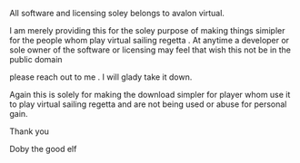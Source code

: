 All software and licensing soley belongs to avalon virtual. 

I am merely providing this for the soley purpose of making things
simipler for the people whom play virtual sailing regetta . At anytime a
developer or sole owner of the software or licensing may feel that wish this 
not be in the public domain

please reach out to me . I will glady take it down. 

Again this is solely for making the download simpler for player whom use it
to play virtual sailing regetta and are not being used or abuse for personal gain.

Thank you

Doby the good elf 